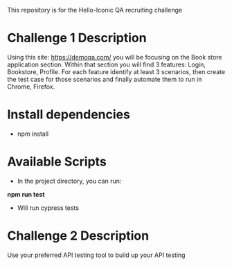 This repository is for the Hello-Iconic QA recruiting challenge
# Challenge 1 Description
Using this site: https://demoqa.com/ you will be focusing on the Book store application section. Within that
section you will find 3 features: Login, Bookstore, Profile. For each feature identify at least 3 scenarios,
then create the test case for those scenarios and finally automate them to run in Chrome, Firefox.

# Install dependencies
* npm install

# Available Scripts
* In the project directory, you can run:



**npm run test**

* Will run cypress  tests





#  Challenge 2 Description
Use your preferred API testing tool to build up your API testing









